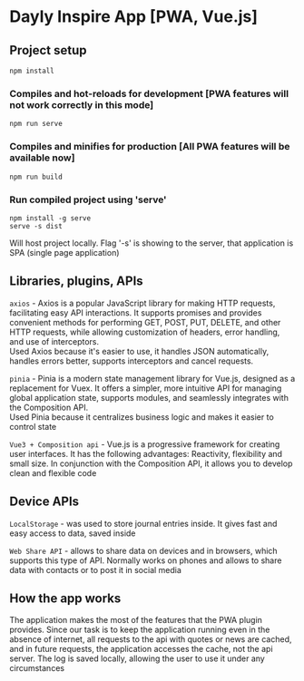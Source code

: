 # Dayly Inspire App [PWA, Vue.js]

## Project setup
```
npm install
```

### Compiles and hot-reloads for development [PWA features will not work correctly in this mode]
```
npm run serve
```

### Compiles and minifies for production [All PWA features will be available now]
```
npm run build
```

### Run compiled project using 'serve'
```
npm install -g serve
serve -s dist
```
Will host project locally. Flag '-s' is showing to the server, that application is SPA (single page application)

## Libraries, plugins, APIs

<code>axios</code> - Axios is a popular JavaScript library for making HTTP requests, facilitating easy API interactions. It supports promises and provides convenient methods for performing GET, POST, PUT, DELETE, and other HTTP requests, while allowing customization of headers, error handling, and use of interceptors.
<br/>
Used Axios because it's easier to use, it handles JSON automatically, handles errors better, supports interceptors and cancel requests.

<code>pinia</code> - Pinia is a modern state management library for Vue.js, designed as a replacement for Vuex. It offers a simpler, more intuitive API for managing global application state, supports modules, and seamlessly integrates with the Composition API.
<br/>
Used Pinia because it centralizes business logic and makes it easier to control state


<code>Vue3 + Composition api</code> - Vue.js is a progressive framework for creating user interfaces. It has the following advantages: Reactivity, flexibility and small size. In conjunction with the Composition API, it allows you to develop clean and flexible code

## Device APIs

<code>LocalStorage</code> - was used to store journal entries inside. It gives fast and easy access to data, saved inside

<code>Web Share API</code> - allows to share data on devices and in browsers, which supports this type of API. Normally works on phones and allows to share data with contacts or to post it in social media

## How the app works

The application makes the most of the features that the PWA plugin provides. Since our task is to keep the application running even in the absence of internet, all requests to the api with quotes or news are cached, and in future requests, the application accesses the cache, not the api server.
The log is saved locally, allowing the user to use it under any circumstances 